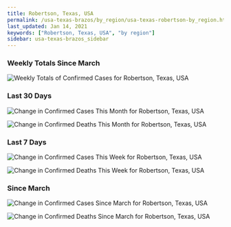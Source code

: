 ```yaml
---
title: Robertson, Texas, USA
permalink: /usa-texas-brazos/by_region/usa-texas-robertson-by_region.html
last_updated: Jan 14, 2021
keywords: ["Robertson, Texas, USA", "by region"]
sidebar: usa-texas-brazos_sidebar
---
```


<h3>Weekly Totals Since March</h3>

![Weekly Totals of Confirmed Cases for Robertson, Texas, USA](/covid_tracker/images/graphs/usa-texas-robertson-weekly_totals_graph.png)

<h3>Last 30 Days</h3>

![Change in Confirmed Cases This Month for Robertson, Texas, USA](/covid_tracker/images/graphs/usa-texas-robertson-delta_confirmed-30_days_graph.png)

![Change in Confirmed Deaths This Month for Robertson, Texas, USA](/covid_tracker/images/graphs/usa-texas-robertson-delta_deaths-30_days_graph.png)

<h3>Last 7 Days</h3>

![Change in Confirmed Cases This Week for Robertson, Texas, USA](/covid_tracker/images/graphs/usa-texas-robertson-delta_confirmed-7_days_graph.png)

![Change in Confirmed Deaths This Week for Robertson, Texas, USA](/covid_tracker/images/graphs/usa-texas-robertson-delta_deaths-7_days_graph.png)

<h3>Since March</h3>

![Change in Confirmed Cases Since March for Robertson, Texas, USA](/covid_tracker/images/graphs/usa-texas-robertson-delta_confirmed-since_march_graph.png)

![Change in Confirmed Deaths Since March for Robertson, Texas, USA](/covid_tracker/images/graphs/usa-texas-robertson-delta_deaths-since_march_graph.png)
